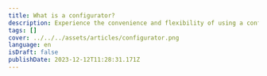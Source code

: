 ```yaml
---
title: What is a configurator?
description: Experience the convenience and flexibility of using a configurator to customize and personalize your product choices.
tags: []
cover: ../../../assets/articles/configurator.png
language: en
isDraft: false
publishDate: 2023-12-12T11:28:31.171Z
---
```

